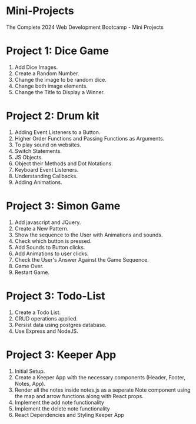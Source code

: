 # Mini-Projects
The Complete 2024 Web Development Bootcamp - Mini Projects

# Project 1: Dice Game
1. Add Dice Images.
2. Create a Random Number.
3. Change the image to be random dice.
4. Change both image elements.
5. Change the Title to Display a Winner.

# Project 2: Drum kit
1. Adding Event Listeners to a Button.
2. Higher Order Functions and Passing Functions as Arguments.
3. To play sound on websites.
4. Switch Statements.
5. JS Objects.
6. Object their Methods and Dot Notations.
7. Keyboard Event Listeners.
8. Understanding Callbacks.
9. Adding Animations.

# Project 3: Simon Game
1. Add javascript and JQuery.
2. Create a New Pattern.
3. Show the sequence to the User with Animations and sounds.
4. Check which button is pressed.
5. Add Sounds to Button clicks.
6. Add Animations to user clicks.
7. Check the User's Answer Against the Game Sequence.
8. Game Over.
9. Restart Game.

# Project 3: Todo-List
1. Create a Todo List.
2. CRUD operations applied.
3. Persist data using postgres database.
4. Use Express and NodeJS.

# Project 3: Keeper App
1. Initial Setup.
2. Create a Keeper App with the necessary components (Header, Footer, Notes, App).
3. Render all the notes inside notes.js as a seperate Note component using the map and arrow functions along with React props.
4. Implement the add note functionality
5. Implement the delete note functionality
6. React Dependencies and Styling Keeper App